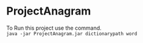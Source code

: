 # ProjectAnagram

To Run this project use the command.  
`java -jar ProjectAnagram.jar dictionarypath word`
